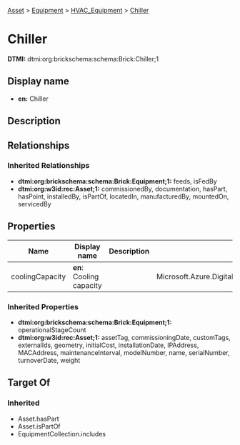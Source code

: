 [Asset](../../../Asset.md) > [Equipment](../../Equipment.md) > [HVAC_Equipment](../HVAC_Equipment.md) > [Chiller](.)
# Chiller
**DTMI:** dtmi:org:brickschema:schema:Brick:Chiller;1
## Display name
- **en:** Chiller
## Description
## Relationships
### Inherited Relationships
* **dtmi:org:brickschema:schema:Brick:Equipment;1:** feeds, isFedBy
* **dtmi:org:w3id:rec:Asset;1:** commissionedBy, documentation, hasPart, hasPoint, installedBy, isPartOf, locatedIn, manufacturedBy, mountedOn, servicedBy
## Properties
|Name|Display name|Description|Schema|Writable|
|-|-|-|-|-|
|coolingCapacity|**en**: Cooling capacity||Microsoft.Azure.DigitalTwins.Parser.Models.DTObjectInfo|True|
### Inherited Properties
* **dtmi:org:brickschema:schema:Brick:Equipment;1:** operationalStageCount
* **dtmi:org:w3id:rec:Asset;1:** assetTag, commissioningDate, customTags, externalIds, geometry, initialCost, installationDate, IPAddress, MACAddress, maintenanceInterval, modelNumber, name, serialNumber, turnoverDate, weight
## Target Of
### Inherited
* Asset.hasPart
* Asset.isPartOf
* EquipmentCollection.includes
